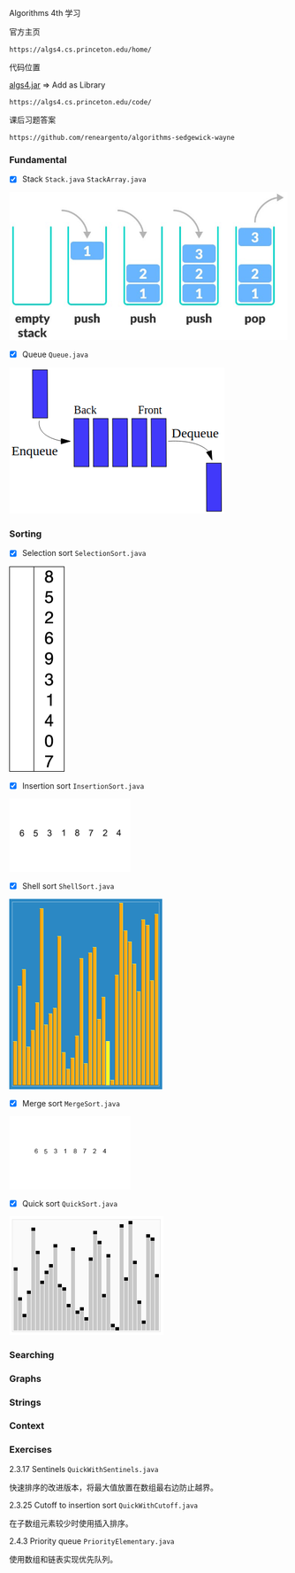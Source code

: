 Algorithms 4th 学习

官方主页

```
https://algs4.cs.princeton.edu/home/
```

代码位置

[algs4.jar](https://algs4.cs.princeton.edu/code/algs4.jar) => Add as Library

```
https://algs4.cs.princeton.edu/code/
```

课后习题答案

```
https://github.com/reneargento/algorithms-sedgewick-wayne
```

### Fundamental

- [x] Stack `Stack.java` `StackArray.java`

![Stack](../res/stack.jpeg)

- [x] Queue `Queue.java`

![Queue](../res/queue.png)

### Sorting

- [x] Selection sort `SelectionSort.java`

![Selection sort](../res/selection-sort.gif)

- [x] Insertion sort `InsertionSort.java`

![Insertion sort](../res/insertion-sort.gif)

- [x] Shell sort `ShellSort.java`

![Shell sort](../res/shellsort.gif)

- [x] Merge sort `MergeSort.java`

![Merge sort](../res/mergesort.gif)

- [x] Quick sort `QuickSort.java`

![Quick sort](../res/quicksort.gif)


### Searching

### Graphs

### Strings

### Context

### Exercises

2.3.17 Sentinels `QuickWithSentinels.java`

快速排序的改进版本，将最大值放置在数组最右边防止越界。

2.3.25 Cutoff to insertion sort `QuickWithCutoff.java`

在子数组元素较少时使用插入排序。

2.4.3 Priority queue `PriorityElementary.java`

使用数组和链表实现优先队列。
